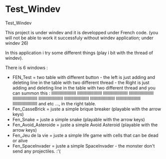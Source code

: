 # Test_Windev
Test_Windev

This project is under windev and it is developped under French code.
(you will not be able to work it successfuly without windev application; under windev 26)

In this application i try some different things (play i bit with the thread of windev).

There is 6 windows :
- FEN_Test = two table with different button
        - the left is just adding and deleting line in the table with two different thread
        - the Right is just adding and deleting line in the table with two different thread and you can summon this : 
         IIIIIIIIIIIIIIIIIIIII
           IIIIIIIIIIIIIIIIIIIII
             IIIIIIIIIIIIIIIIIIIII
               IIIIIIIIIIIIIIIIIIIII
                 IIIIIIIIIIIIIIIIIIIII
                   IIIIIIIIIIIIIIIIIIIII
                    IIIIIIIIIIIIIIIIIIIII
                  IIIIIIIIIIIIIIIIIIIII
                IIIIIIIIIIIIIIIIIIIII
              IIIIIIIIIIIIIIIIIIIII
                    and etc ..., in the right table.
- Fen_CasseBrick = juste a simple brique breaker (playable with the arrow keys)
- Fen_Snake = juste a simple snake (playable with the arrow keys)
- Fen_Avoid_Asteroide = juste a simple Avoid Asteroid (playable with the arrow keys)
- Fen_Jeu de la vie = juste a simple life game with cells that can be dead or alive
- Fen_SpaceInvader = juste a simple SpaceInvader - the monster don't send any projectiles. :'(
